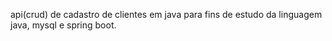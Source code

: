 api(crud) de cadastro de clientes em java para fins de estudo da linguagem java, mysql e spring boot.